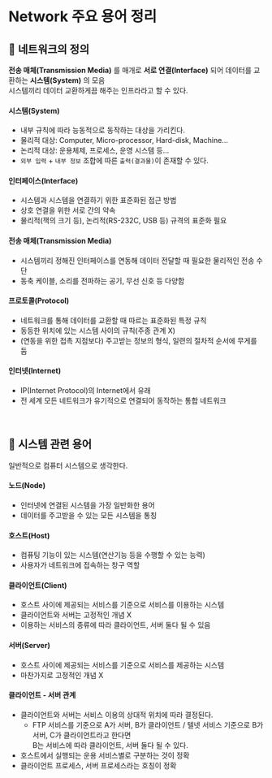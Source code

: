 # Network 주요 용어 정리

## 🔖 네트워크의 정의

**전송 매체(Transmission Media)** 를 매개로 **서로 연결(Interface)** 되어 데이터를 교환하는 **시스템(System)** 의 모음  
시스템끼리 데이터 교환하게끔 해주는 인프라라고 할 수 있다.


#### 시스템(System)
- 내부 규칙에 따라 능동적으로 동작하는 대상을 가리킨다.
- 물리적 대상: Computer, Micro-processor, Hard-disk, Machine...
- 논리적 대상: 운용체제, 프로세스, 운영 시스템 등...
- `외부 입력` + `내부 정보` 조합에 따른 `출력(결과물)`이 존재할 수 있다.

#### 인터페이스(Interface)
- 시스템과 시스템을 연결하기 위한 표준화된 접근 방법
- 상호 연결을 위한 서로 간의 약속
- 물리적(잭의 크기 등), 논리적(RS-232C, USB 등) 규격의 표준화 필요

#### 전송 매체(Transmission Media)
- 시스템끼리 정해진 인터페이스를 연동해 데이터 전달할 때 필요한 물리적인 전송 수단
- 동축 케이블, 소리를 전파하는 공기, 무선 신호 등 다양함

#### 프로토콜(Protocol)
- 네트워크를 통해 데이터를 교환할 때 따르는 표준화된 특정 규칙
- 동등한 위치에 있는 시스템 사이의 규칙(주종 관계 X)
- (연동을 위한 접촉 지점보다) 주고받는 정보의 형식, 일련의 절차적 순서에 무게를 둠

#### 인터넷(Internet)
- IP(Internet Protocol)의 Internet에서 유래
- 전 세계 모든 네트워크가 유기적으로 연결되어 동작하는 통합 네트워크

<br>

## 🔖 시스템 관련 용어

일반적으로 컴퓨터 시스템으로 생각한다.

#### 노드(Node)
- 인터넷에 연결된 시스템을 가장 일반화한 용어
- 데이터를 주고받을 수 있는 모든 시스템을 통칭

#### 호스트(Host)
- 컴퓨팅 기능이 있는 시스템(연산기능 등을 수행할 수 있는 능력)
- 사용자가 네트워크에 접속하는 창구 역할

#### 클라이언트(Client)
- 호스트 사이에 제공되는 서비스를 기준으로 서비스를 이용하는 시스템
- 클라이언트와 서버는 고정적인 개념 X
- 이용하는 서비스의 종류에 따라 클라이언트, 서버 둘다 될 수 있음

#### 서버(Server)
- 호스트 사이에 제공되는 서비스를 기준으로 서비스를 제공하는 시스템
- 마찬가지로 고정적인 개념 X

#### 클라이언트 - 서버 관계
- 클라이언트와 서버는 서비스 이용의 상대적 위치에 따라 결정된다.
  - FTP 서비스를 기준으로 A가 서버, B가 클라이언트 / 텔넷 서비스 기준으로 B가 서버, C가 클라이언트라고 한다면  
    B는 서비스에 따라 클라이언트, 서버 둘다 될 수 있다.
- 호스트에서 실행되는 운용 서비스별로 구분하는 것이 정확
- 클라이언트 프로세스, 서버 프로세스라는 호칭이 정확


<br>



